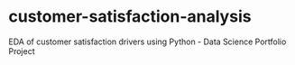 # customer-satisfaction-analysis
EDA of customer satisfaction drivers using Python - Data Science Portfolio Project

